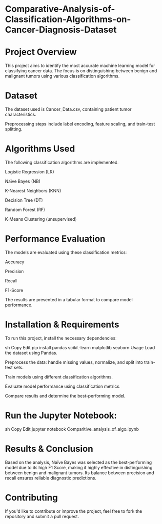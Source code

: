 # Comparative-Analysis-of-Classification-Algorithms-on-Cancer-Diagnosis-Dataset

# Project Overview
This project aims to identify the most accurate machine learning model for classifying cancer data. The focus is on distinguishing between benign and malignant tumors using various classification algorithms.



 # Dataset
The dataset used is Cancer_Data.csv, containing patient tumor characteristics.

Preprocessing steps include label encoding, feature scaling, and train-test splitting.

 # Algorithms Used
The following classification algorithms are implemented:

Logistic Regression (LR)

Naïve Bayes (NB)

K-Nearest Neighbors (KNN)

Decision Tree (DT)

Random Forest (RF)

K-Means Clustering (unsupervised)

# Performance Evaluation
The models are evaluated using these classification metrics:

Accuracy

Precision

Recall

F1-Score

The results are presented in a tabular format to compare model performance.

# Installation & Requirements
To run this project, install the necessary dependencies:

sh
Copy
Edit
pip install pandas scikit-learn matplotlib seaborn
Usage
Load the dataset using Pandas.

Preprocess the data: handle missing values, normalize, and split into train-test sets.

Train models using different classification algorithms.

Evaluate model performance using classification metrics.

Compare results and determine the best-performing model.

# Run the Jupyter Notebook:

sh
Copy
Edit
jupyter notebook Comparitive_analysis_of_algo.ipynb
# Results & Conclusion
Based on the analysis, Naïve Bayes was selected as the best-performing model due to its high F1 Score, making it highly effective in distinguishing between benign and malignant tumors. Its balance between precision and recall ensures reliable diagnostic predictions.

# Contributing
If you'd like to contribute or improve the project, feel free to fork the repository and submit a pull request.
